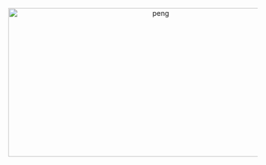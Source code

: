 <!--
**officialnico/officialnico** is a ✨ _special_ ✨ repository because its `README.md` (this file) appears on your GitHub profile.
-->
[]("https://giphy.com/embed/zuZHaMcMHsAQ8")

<div align="center">
  <img height="300" width="600" src="https://media.giphy.com/media/XEIiuj0kCqBJIrm1a0/giphy.gif" alt="peng" />
</div>

